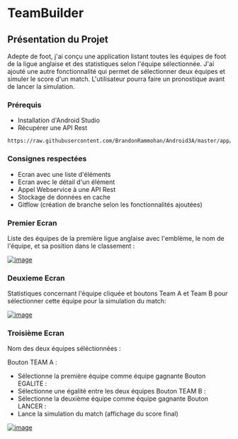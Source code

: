 # TeamBuilder


## Présentation du Projet

Adepte de foot, j'ai conçu une application listant toutes les équipes de foot de la ligue anglaise et des statistiques selon l'équipe sélectionnée.
J'ai ajouté une autre fonctionnalité qui permet de sélectionner deux équipes et simuler le score d'un match. L'utilisateur pourra faire un pronostique avant de lancer la simulation.

### Prérequis

* Installation d'Android Studio
* Récupérer une API Rest
```
https://raw.githubusercontent.com/BrandonRammohan/Android3A/master/app/src/main/java/com/example/myapplication/teams.json
```

### Consignes respectées

* Ecran avec une liste d'éléments
* Ecran avec le détail d'un élément
* Appel Webservice à une API Rest
* Stockage de données en cache
* Gitflow (création de branche selon les fonctionnalités ajoutées)


### Premier Ecran

Liste des équipes de la première ligue anglaise avec l'emblème, le nom de l'équipe, et sa position dans le classement :

[
![image](https://user-images.githubusercontent.com/62753668/83982707-045a4700-a929-11ea-9cb3-0fc9be378887.png)
](url)

### Deuxieme Ecran 

Statistiques concernant l'équipe cliquée et boutons Team A et Team B pour sélectionner cette équipe pour la simulation du match:

[
![image](https://user-images.githubusercontent.com/62753668/83982735-4a170f80-a929-11ea-9117-b673e1e7703a.png)
](url)

### Troisième Ecran 
Nom des deux équipes séléctionnées :

Bouton TEAM A :
  - Sélectionne la première équipe comme équipe gagnante
Bouton EGALITE :
  - Sélectionne une égalité entre les deux équipes
Bouton TEAM B : 
  - Sélectionne la deuxième équipe comme équipe gagnante
Bouton LANCER :
  - Lance la simulation du match (affichage du score final)

[
![image](https://user-images.githubusercontent.com/62753668/83982836-ffe25e00-a929-11ea-80b7-9fd807377e36.png)
](url)

